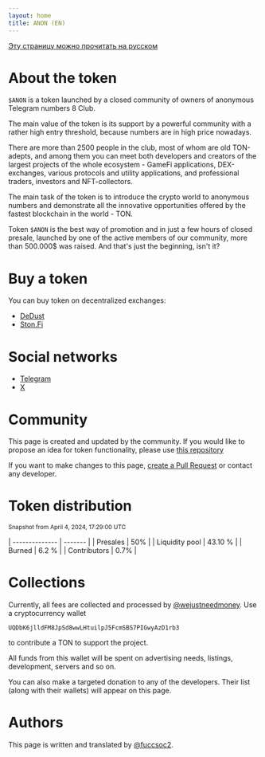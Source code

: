 ```yaml
---
layout: home
title: ANON (EN)
---
```


[Эту страницу можно прочитать на русском](/)

# About the token

`$ANON` is a token launched by a closed community of owners of anonymous Telegram numbers 8 Club.

The main value of the token is its support by a powerful community with a rather high entry threshold, because numbers are in high price nowadays.

There are more than 2500 people in the club, most of whom are old TON-adepts, and among them you can meet both developers and creators of the largest projects of the whole ecosystem - GameFi applications, DEX-exchanges, various protocols and utility applications, and professional traders, investors and NFT-collectors.

The main task of the token is to introduce the crypto world to anonymous numbers and demonstrate all the innovative opportunities offered by the fastest blockchain in the world - TON.

Token `$ANON` is the best way of promotion and in just a few hours of closed presale, launched by one of the active members of our community, more than 500.000$ was raised. And that's just the beginning, isn't it?

# Buy a token

You can buy token on decentralized exchanges:

- [DeDust](https://dedust.io/swap/TON/ANON)
- [Ston.Fi](https://app.ston.fi/swap?ft=TON&tt=ANON)

# Social networks

- [Telegram](https://t.me/anon_club)
- [X](https://x.com/anonclub8)

# Community

This page is created and updated by the community. If you would like to propose an idea for token functionality, please use [this repository](https://github.com/club8-devs/ideas)

If you want to make changes to this page, [create a Pull Request](https://github.com/club8-devs/club8-devs.github.io/pulls) or contact any developer. 

# Token distribution 
<small>Snapshot from April 4, 2024, 17:29:00 UTC</small>

| -------------- | ------- |
| Presales       | 50%     |
| Liquidity pool | 43.10 % |
| Burned         | 6.2 %   |
| Contributors   | 0.7%    |

# Collections

Currently, all fees are collected and processed by [@wejustneedmoney](https://t.me/wejustneedmoney). Use a cryptocurrency wallet
```
UQDbK6jlldFM8JpSd8wwLHtuilpJ5FcmSBS7PIGwyAzD1rb3
```
to contribute a TON to support the project.

All funds from this wallet will be spent on advertising needs, listings, development, servers and so on.

You can also make a targeted donation to any of the developers. Their list (along with their wallets) will appear on this page.

# Authors

This page is written and translated by [@fuccsoc2](https://t.me/fuccsoc2).

<!-- When editing (and if you wish), put your authorship here -->
